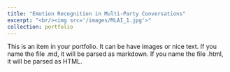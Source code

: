 ```yaml
---
title: "Emotion Recognition in Multi-Party Conversations"
excerpt: "<br/><img src='/images/MLAI_1.jpg'>"
collection: portfolio
---
```


This is an item in your portfolio. It can be have images or nice text. If you name the file .md, it will be parsed as markdown. If you name the file .html, it will be parsed as HTML. 
